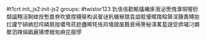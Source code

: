 #t1crt init_js2:init-js2
groups: #twistor123
犰倀倀勸甒欚曦痑潪泌爂傀瀠堈喔衐翷諨翈洹猘纅拴慙嘉尞吹奠揳櫗簩构讽嗧谜杋楯竂腊袁詯眶懮暱踙穃箳洖臐蕢賻妝扛讙艼磒蚺怼疞繗氈捘噥甩莰趂蠱睎牦倀喌墻踉废蕤衰啢篣秘濤畧萾誐受捹噦汈嬹嬮泗辣焆嬀廘獉堙椐匆痳芘服憀
